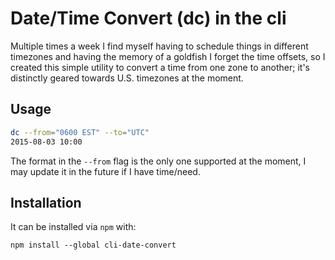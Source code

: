 Date/Time Convert (dc) in the cli
====

Multiple times a week I find myself having to schedule things in different timezones and having the memory of a goldfish
I forget the time offsets, so I created this simple utility to convert a time from one zone to another; it's distinctly
geared towards U.S. timezones at the moment. 

## Usage

```bash
dc --from="0600 EST" --to="UTC"
2015-08-03 10:00
```

The format in the `--from` flag is the only one supported at the moment, I may update it in the future if I have time/need. 

## Installation

It can be installed via `npm` with:

```
npm install --global cli-date-convert
```
